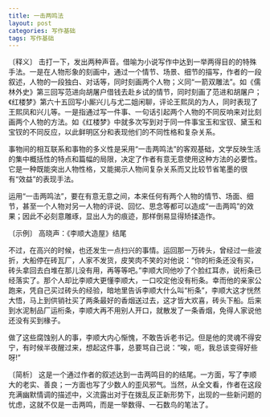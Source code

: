 ```yaml
---
title: 一击两鸣法
layout: post
categories: 写作基础
tags: 写作基础
---
```


〔释义〕 击打一下，发出两种声音。借喻为小说写作中达到一举两得目的的特殊手法。一是在人物形象的刻画中，通过一个情节、场景、细节的描写，作者的一段叙述，人物的一段独白、对话等，同时刻画两个人物；义同“一箭双雕法”。如《儒林外史》第三回写范进向胡屠户借钱去赴乡试的情节，同时刻画了范进和胡屠户；《红楼梦》第六十五回写小厮兴儿与尤二姐闲聊，评论王熙凤的为人，同时表现了王熙凤和兴儿等。一是指通过写一件事、一句话引起两个人物的不同反响来对比刻画两个人物的方法。如《红楼梦》中就多次写到对于同一件事宝玉和宝钗、黛玉和宝钗的不同反应，以此鲜明区分和表现他们的不同性格和复杂关系。

事物间的相互联系和事物的多义性是采用“一击两鸣法”的客观基础，文学反映生活的集中概括性的特点和篇幅的局限，决定了作者有意无意使用这种方法的必要性。它是一种既能突出人物性格，又能揭示人物间复杂关系而又比较节省笔墨的很有“效益”的表现手法。

运用“一击两鸣法”，要在有意无意之间，本来任何有两个人物的情节、场面、细节，甚至一个人物对另一人物的评说、回忆、思念等都可以造成“一击两鸣”的效果；因此不必刻意雕琢，显出人为的痕迹，那样倒易显得矫揉造作。

〔示例〕 高晓声：《李顺大造屋》结尾

不过，在高兴的时候，也还发生一点扫兴的事情。运回那一万砖头，曾经过一些波折，大船停在砖瓦厂，人家不发货，皮笑肉不笑的对他说：“你的桁条还没有买，砖头拿回去白堆在那儿没有用，再等等吧。”李顺大同他吵了个脸红耳赤，说桁条已经落实了。那个人却比李顺大更懂李顺大，一口咬定他没有桁条。幸而他的亲家公跑来，凭自己买过砖头的经验，暗地里告诉李顺大什么叫“桁条”，李顺大这才恍然大悟，马上到供销社买了两条最好的香烟送过去，这才皆大欢喜，砖头下船。后来到水泥制品厂运桁条，李顺大再不用别人开口，就散发了一条香烟，免得人家说他还没有买到椽子。

做了这些腐蚀别人的事，李顺大内心惭愧，不敢告诉老书记。但是他的灵魂不得安宁，有时候半夜醒过来，想起这件事，总要骂自己说：“唉，呃，我总该变得好些呀!”

〔简析〕 这是一个通过作者的叙述达到一击两鸣目的的结尾。一方面，写了李顺大的老实、善良；一方面也写了少数人的歪风邪气。当然，从全文看，作者在这段充满幽默情调的描述中，义流露出对于在拨乱反正新形势下，出现的一些新问题的忧虑，这就不仅是一击两鸣，而是一举数得、一石数鸟的笔法了。 